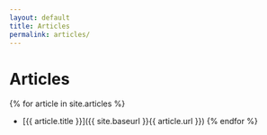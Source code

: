 ```yaml
---
layout: default
title: Articles
permalink: articles/
---
```


Articles
========

{% for article in site.articles %}
- [{{ article.title }}]({{ site.baseurl }}{{ article.url }})
{% endfor %}
